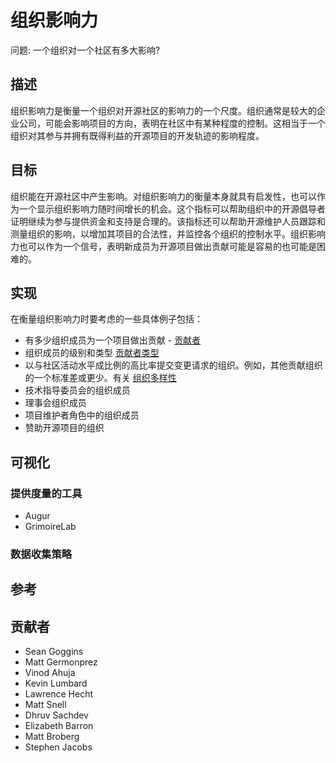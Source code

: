 # 组织影响力

问题: 一个组织对一个社区有多大影响?

## 描述

组织影响力是衡量一个组织对开源社区的影响力的一个尺度。组织通常是较大的企业公司，可能会影响项目的方向，表明在社区中有某种程度的控制。这相当于一个组织对其参与并拥有既得利益的开源项目的开发轨迹的影响程度。

## 目标
组织能在开源社区中产生影响。对组织影响力的衡量本身就具有启发性，也可以作为一个显示组织影响力随时间增长的机会。这个指标可以帮助组织中的开源倡导者证明继续为参与提供资金和支持是合理的。该指标还可以帮助开源维护人员跟踪和测量组织的影响，以增加其项目的合法性，并监控各个组织的控制水平。组织影响力也可以作为一个信号，表明新成员为开源项目做出贡献可能是容易的也可能是困难的。

## 实现

在衡量组织影响力时要考虑的一些具体例子包括：

* 有多少组织成员为一个项目做出贡献 - [贡献者](https://chaoss.community/metric-contributors/)
* 组织成员的级别和类型 [贡献者类型](https://chaoss.community/metric-types-of-contributions/)
* 以与社区活动水平成比例的高比率提交变更请求的组织。例如，其他贡献组织的一个标准差或更少。有关 [组织多样性](https://chaoss.community/metric-organizational-diversity/)
* 技术指导委员会的组织成员
* 理事会组织成员
* 项目维护者角色中的组织成员
* 赞助开源项目的组织

## 可视化

### 提供度量的工具

* Augur
* GrimoireLab

### 数据收集策略

## 参考

## 贡献者
* Sean Goggins
* Matt Germonprez
* Vinod Ahuja
* Kevin Lumbard 
* Lawrence Hecht
* Matt Snell
* Dhruv Sachdev
* Elizabeth Barron
* Matt Broberg
* Stephen Jacobs

